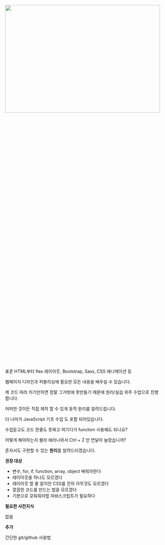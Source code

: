 
<div align-item="flex-start">
<img src="https://github.com/KoreaInformationTechnology/.github/assets/110442250/b33607d9-8f08-4ce0-8118-4500095e714d" width="100%" height="30%">
</div>




표준 HTML부터 flex 레이아웃, Bootstrap, Sass, CSS 애니메이션 등

웹페이지 디자인과 퍼블리싱에 필요한 모든 내용을 배우실 수 있습니다.

제 코드 따라 치기만하면 정말 그거밖에 못만들기 때문에 원리/실습 위주 수업으로 진행합니다. 

어떠한 것이든 직접 제작 할 수 있게 동작 원리를 알려드립니다.

더 나아가 JavaScript 기초 수업 도 포함 되어있습니다.

수업듣고도 코드 한줄도 못짜고 여기다가 function 사용해도 되나요? 

어떻게 해야하는지 몰라 에러나와서 Ctrl + Z 만 연달아 눌렀습니까?

혼자서도 구현할 수 있는 **원리**를 알려드리겠습니다.


**권장 대상**

- 변수, for, if, function, array, object 배워야한다
- 레이아웃을 하나도 모르겠다
- 레이아웃 할 줄 알지만 CSS를 전혀 아무것도 모르겠다
- 깔끔한 코드를 만드는 법을 모르겠다
- 기본으로 갖춰줘야할 자바스크립트가 필요하다


**필요한 사전지식**

없음


**추가**

간단한 git/github 사용법
